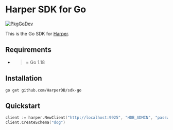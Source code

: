 # Harper SDK for Go

[![PkgGoDev](https://pkg.go.dev/badge/github.com/HarperDB/sdk-go)](https://pkg.go.dev/github.com/HarperDB/sdk-go)

This is the Go SDK for [Harper](https://harpersystems.dev/).

## Requirements

- >= Go 1.18

## Installation

```
go get github.com/HarperDB/sdk-go
```

## Quickstart

```go
client := harper.NewClient("http://localhost:9925", "HDB_ADMIN", "password")
client.CreateSchema("dog")
```
